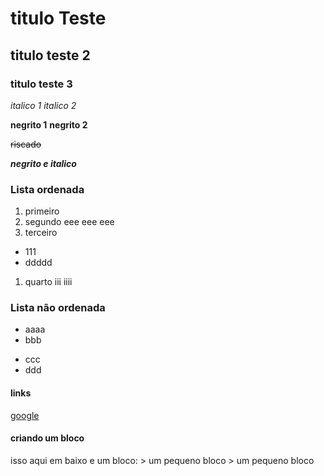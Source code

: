 # titulo Teste

## titulo teste 2

### titulo teste 3

_italico 1_
*italico 2*

**negrito 1**
__negrito 2__

~~riscado~~

**_negrito e italico_**

### Lista ordenada <ol>
1. primeiro
2. segundo
  eee
  eee
  eee
1. terceiro
  - 111
  - ddddd
1. quarto
  iii
  iiii

### Lista não ordenada <ul>
  - aaaa
  - bbb
  * ccc
  * ddd

#### links
[google](https://www.google.com/)

#### criando um bloco
  isso aqui em baixo e um bloco:
    > um pequeno bloco
    > um pequeno bloco
